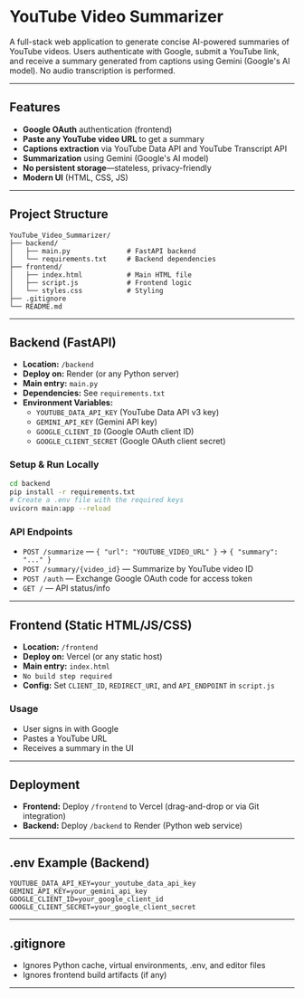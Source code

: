 # YouTube Video Summarizer

A full-stack web application to generate concise AI-powered summaries of YouTube videos. Users authenticate with Google, submit a YouTube link, and receive a summary generated from captions using Gemini (Google's AI model). No audio transcription is performed.

---

## Features
- **Google OAuth** authentication (frontend)
- **Paste any YouTube video URL** to get a summary
- **Captions extraction** via YouTube Data API and YouTube Transcript API
- **Summarization** using Gemini (Google's AI model)
- **No persistent storage**—stateless, privacy-friendly
- **Modern UI** (HTML, CSS, JS)

---

## Project Structure

```
YouTube_Video_Summarizer/
├── backend/
│   ├── main.py              # FastAPI backend
│   └── requirements.txt     # Backend dependencies
├── frontend/
│   ├── index.html           # Main HTML file
│   ├── script.js            # Frontend logic
│   └── styles.css           # Styling
├── .gitignore
└── README.md
```

---

## Backend (FastAPI)
- **Location:** `/backend`
- **Deploy on:** Render (or any Python server)
- **Main entry:** `main.py`
- **Dependencies:** See `requirements.txt`
- **Environment Variables:**
  - `YOUTUBE_DATA_API_KEY` (YouTube Data API v3 key)
  - `GEMINI_API_KEY` (Gemini API key)
  - `GOOGLE_CLIENT_ID` (Google OAuth client ID)
  - `GOOGLE_CLIENT_SECRET` (Google OAuth client secret)

### Setup & Run Locally
```bash
cd backend
pip install -r requirements.txt
# Create a .env file with the required keys
uvicorn main:app --reload
```

### API Endpoints
- `POST /summarize` — `{ "url": "YOUTUBE_VIDEO_URL" }` → `{ "summary": "..." }`
- `POST /summary/{video_id}` — Summarize by YouTube video ID
- `POST /auth` — Exchange Google OAuth code for access token
- `GET /` — API status/info

---

## Frontend (Static HTML/JS/CSS)
- **Location:** `/frontend`
- **Deploy on:** Vercel (or any static host)
- **Main entry:** `index.html`
- `No build step required`
- **Config:** Set `CLIENT_ID`, `REDIRECT_URI`, and `API_ENDPOINT` in `script.js`

### Usage
- User signs in with Google
- Pastes a YouTube URL
- Receives a summary in the UI

---

## Deployment
- **Frontend:** Deploy `/frontend` to Vercel (drag-and-drop or via Git integration)
- **Backend:** Deploy `/backend` to Render (Python web service)

---

## .env Example (Backend)
```
YOUTUBE_DATA_API_KEY=your_youtube_data_api_key
GEMINI_API_KEY=your_gemini_api_key
GOOGLE_CLIENT_ID=your_google_client_id
GOOGLE_CLIENT_SECRET=your_google_client_secret
```

---

## .gitignore
- Ignores Python cache, virtual environments, .env, and editor files
- Ignores frontend build artifacts (if any)

---